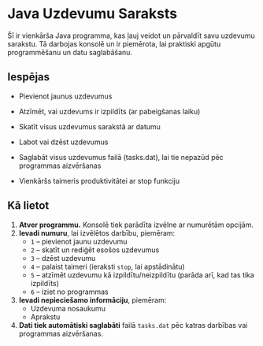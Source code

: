 # Java Uzdevumu Saraksts

Šī ir vienkārša Java programma, kas ļauj veidot un pārvaldīt savu uzdevumu sarakstu. Tā darbojas konsolē un ir piemērota, lai praktiski apgūtu programmēšanu un datu saglabāšanu.

## Iespējas

-  Pievienot jaunus uzdevumus

-  Atzīmēt, vai uzdevums ir izpildīts (ar pabeigšanas laiku)

-  Skatīt visus uzdevumus sarakstā ar datumu

-  Labot vai dzēst uzdevumus

-  Saglabāt visus uzdevumus failā (tasks.dat), lai tie nepazūd pēc programmas aizvēršanas

-  Vienkāršs taimeris produktivitātei ar stop funkciju

## Kā lietot

1. **Atver programmu.** Konsolē tiek parādīta izvēlne ar numurētām opcijām.
2. **Ievadi numuru**, lai izvēlētos darbību, piemēram:
   - `1` – pievienot jaunu uzdevumu
   - `2` – skatīt un rediģēt esošos uzdevumus
   - `3` – dzēst uzdevumu
   - `4` – palaist taimeri (ieraksti `stop`, lai apstādinātu)
   - `5` – atzīmēt uzdevumu kā izpildītu/neizpildītu (parāda arī, kad tas tika izpildīts)
   - `6` – iziet no programmas
3. **Ievadi nepieciešamo informāciju**, piemēram:
   - Uzdevuma nosaukumu
   - Aprakstu
4. **Dati tiek automātiski saglabāti** failā `tasks.dat` pēc katras darbības vai programmas aizvēršanas.
